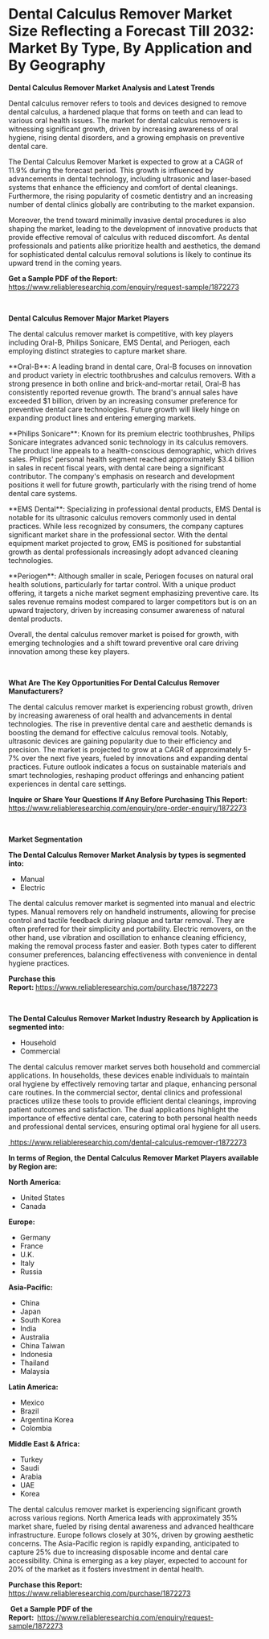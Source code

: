 <p><h1>Dental Calculus Remover Market Size Reflecting a Forecast Till 2032: Market By Type, By Application and By Geography</h1></p><p><strong>Dental Calculus Remover Market Analysis and Latest Trends</strong></p>
<p><p>Dental calculus remover refers to tools and devices designed to remove dental calculus, a hardened plaque that forms on teeth and can lead to various oral health issues. The market for dental calculus removers is witnessing significant growth, driven by increasing awareness of oral hygiene, rising dental disorders, and a growing emphasis on preventive dental care. </p><p>The Dental Calculus Remover Market is expected to grow at a CAGR of 11.9% during the forecast period. This growth is influenced by advancements in dental technology, including ultrasonic and laser-based systems that enhance the efficiency and comfort of dental cleanings. Furthermore, the rising popularity of cosmetic dentistry and an increasing number of dental clinics globally are contributing to the market expansion. </p><p>Moreover, the trend toward minimally invasive dental procedures is also shaping the market, leading to the development of innovative products that provide effective removal of calculus with reduced discomfort. As dental professionals and patients alike prioritize health and aesthetics, the demand for sophisticated dental calculus removal solutions is likely to continue its upward trend in the coming years.</p></p>
<p><strong>Get a Sample PDF of the Report:&nbsp;</strong> <a href="https://www.reliableresearchiq.com/enquiry/request-sample/1872273?utm_campaign=103&utm_medium=2&utm_source=Github&utm_content=ia&utm_term=13042025&utm_id=dental-calculus-remover">https://www.reliableresearchiq.com/enquiry/request-sample/1872273</a></p>
<p>&nbsp;</p>
<p><strong>Dental Calculus Remover Major Market Players</strong></p>
<p><p>The dental calculus remover market is competitive, with key players including Oral-B, Philips Sonicare, EMS Dental, and Periogen, each employing distinct strategies to capture market share.</p><p>**Oral-B**: A leading brand in dental care, Oral-B focuses on innovation and product variety in electric toothbrushes and calculus removers. With a strong presence in both online and brick-and-mortar retail, Oral-B has consistently reported revenue growth. The brand's annual sales have exceeded $1 billion, driven by an increasing consumer preference for preventive dental care technologies. Future growth will likely hinge on expanding product lines and entering emerging markets.</p><p>**Philips Sonicare**: Known for its premium electric toothbrushes, Philips Sonicare integrates advanced sonic technology in its calculus removers. The product line appeals to a health-conscious demographic, which drives sales. Philips' personal health segment reached approximately $3.4 billion in sales in recent fiscal years, with dental care being a significant contributor. The company's emphasis on research and development positions it well for future growth, particularly with the rising trend of home dental care systems.</p><p>**EMS Dental**: Specializing in professional dental products, EMS Dental is notable for its ultrasonic calculus removers commonly used in dental practices. While less recognized by consumers, the company captures significant market share in the professional sector. With the dental equipment market projected to grow, EMS is positioned for substantial growth as dental professionals increasingly adopt advanced cleaning technologies.</p><p>**Periogen**: Although smaller in scale, Periogen focuses on natural oral health solutions, particularly for tartar control. With a unique product offering, it targets a niche market segment emphasizing preventive care. Its sales revenue remains modest compared to larger competitors but is on an upward trajectory, driven by increasing consumer awareness of natural dental products.</p><p>Overall, the dental calculus remover market is poised for growth, with emerging technologies and a shift toward preventive oral care driving innovation among these key players.</p></p>
<p>&nbsp;</p>
<p><strong>What Are The Key Opportunities For Dental Calculus Remover Manufacturers?</strong></p>
<p><p>The dental calculus remover market is experiencing robust growth, driven by increasing awareness of oral health and advancements in dental technologies. The rise in preventive dental care and aesthetic demands is boosting the demand for effective calculus removal tools. Notably, ultrasonic devices are gaining popularity due to their efficiency and precision. The market is projected to grow at a CAGR of approximately 5-7% over the next five years, fueled by innovations and expanding dental practices. Future outlook indicates a focus on sustainable materials and smart technologies, reshaping product offerings and enhancing patient experiences in dental care settings.</p></p>
<p><strong>Inquire or Share Your Questions If Any Before Purchasing This Report:</strong> <a href="https://www.reliableresearchiq.com/enquiry/pre-order-enquiry/1872273?utm_campaign=103&utm_medium=2&utm_source=Github&utm_content=ia&utm_term=13042025&utm_id=dental-calculus-remover">https://www.reliableresearchiq.com/enquiry/pre-order-enquiry/1872273</a></p>
<p>&nbsp;</p>
<p><strong>Market Segmentation</strong></p>
<p><strong>The Dental Calculus Remover Market Analysis by types is segmented into:</strong></p>
<p><ul><li>Manual</li><li>Electric</li></ul></p>
<p><p>The dental calculus remover market is segmented into manual and electric types. Manual removers rely on handheld instruments, allowing for precise control and tactile feedback during plaque and tartar removal. They are often preferred for their simplicity and portability. Electric removers, on the other hand, use vibration and oscillation to enhance cleaning efficiency, making the removal process faster and easier. Both types cater to different consumer preferences, balancing effectiveness with convenience in dental hygiene practices.</p></p>
<p><strong>Purchase this Report:&nbsp;</strong><a href="https://www.reliableresearchiq.com/purchase/1872273?utm_campaign=103&utm_medium=2&utm_source=Github&utm_content=ia&utm_term=13042025&utm_id=dental-calculus-remover">https://www.reliableresearchiq.com/purchase/1872273</a></p>
<p>&nbsp;</p>
<p><strong>The Dental Calculus Remover Market Industry Research by Application is segmented into:</strong></p>
<p><ul><li>Household</li><li>Commercial</li></ul></p>
<p><p>The dental calculus remover market serves both household and commercial applications. In households, these devices enable individuals to maintain oral hygiene by effectively removing tartar and plaque, enhancing personal care routines. In the commercial sector, dental clinics and professional practices utilize these tools to provide efficient dental cleanings, improving patient outcomes and satisfaction. The dual applications highlight the importance of effective dental care, catering to both personal health needs and professional dental services, ensuring optimal oral hygiene for all users.</p></p>
<p><a href="https://www.reliableresearchiq.com/dental-calculus-remover-r1872273?utm_campaign=103&utm_medium=2&utm_source=Github&utm_content=ia&utm_term=13042025&utm_id=dental-calculus-remover">&nbsp;https://www.reliableresearchiq.com/dental-calculus-remover-r1872273</a></p>
<p><strong>In terms of Region, the Dental Calculus Remover Market Players available by Region are:</strong></p>
<p>
    <p> <strong> North America: </strong>
        <ul>
            <li>United States</li>
            <li>Canada</li>
        </ul>
        </p> 
    <p> <strong> Europe: </strong>
        <ul>
            <li>Germany</li>
            <li>France</li>
            <li>U.K.</li>
            <li>Italy</li>
            <li>Russia</li>
        </ul>
        </p> 
    <p> <strong> Asia-Pacific: </strong>
        <ul>
            <li>China</li>
            <li>Japan</li>
            <li>South Korea</li>
            <li>India</li>
            <li>Australia</li>
            <li>China Taiwan</li>
            <li>Indonesia</li>
            <li>Thailand</li>
            <li>Malaysia</li>
        </ul>
        </p> 
    <p> <strong> Latin America: </strong>
        <ul>
            <li>Mexico</li>
            <li>Brazil</li>
            <li>Argentina Korea</li>
            <li>Colombia</li>
        </ul>
        </p> 
    <p> <strong> Middle East & Africa: </strong>
        <ul>
            <li>Turkey</li>
            <li>Saudi</li>
            <li>Arabia</li>
            <li>UAE</li>
            <li>Korea</li>
        </ul>
    </p>
    </p>
<p><p>The dental calculus remover market is experiencing significant growth across various regions. North America leads with approximately 35% market share, fueled by rising dental awareness and advanced healthcare infrastructure. Europe follows closely at 30%, driven by growing aesthetic concerns. The Asia-Pacific region is rapidly expanding, anticipated to capture 25% due to increasing disposable income and dental care accessibility. China is emerging as a key player, expected to account for 20% of the market as it fosters investment in dental health.</p></p>
<p><strong>Purchase this Report: </strong><a href="https://www.reliableresearchiq.com/purchase/1872273?utm_campaign=103&utm_medium=2&utm_source=Github&utm_content=ia&utm_term=13042025&utm_id=dental-calculus-remover">https://www.reliableresearchiq.com/purchase/1872273</a></p>
<p>&nbsp;<strong>Get a Sample PDF of the Report:&nbsp;&nbsp;</strong><a href="https://www.reliableresearchiq.com/enquiry/request-sample/1872273?utm_campaign=103&utm_medium=2&utm_source=Github&utm_content=ia&utm_term=13042025&utm_id=dental-calculus-remover">https://www.reliableresearchiq.com/enquiry/request-sample/1872273</a></p>
<p><strong></strong></p>
<p><p></p><p></p><p></p></p>